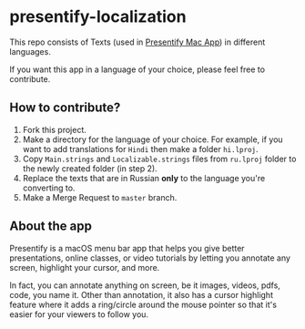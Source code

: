 # presentify-localization
This repo consists of Texts (used in [Presentify Mac App](https://presentifyapp.com/)) in different languages.

If you want this app in a language of your choice, please feel free to contribute.

## How to contribute?
1. Fork this project.
2. Make a directory for the language of your choice. For example, if you want to add translations for `Hindi` then make a folder `hi.lproj`.
3. Copy `Main.strings` and `Localizable.strings` files from `ru.lproj` folder to the newly created folder (in step 2).
4. Replace the texts that are in Russian **only** to the language you're converting to.
5. Make a Merge Request to `master` branch.

## About the app
Presentify is a macOS menu bar app that helps you give better presentations, online classes, or video tutorials by letting you annotate any screen, highlight your cursor, and more. 

In fact, you can annotate anything on screen, be it images, videos, pdfs, code, you name it. Other than annotation, it also has a cursor highlight feature where it adds a ring/circle around the mouse pointer so that it's easier for your viewers to follow you.
